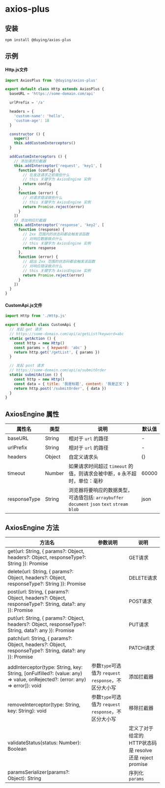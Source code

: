 # axios-plus

## 安装
```
npm install @duying/axios-plus
```

## 示例
#### Http.js文件
```javascript
import AxiosPlus from '@duying/axios-plus'

export default class Http extends AxiosPlus {
  baseURL = 'https://some-domain.com/api'

  urlPrefix = '/a'

  headers = {
    'custom-name': 'hello',
    'custom-age': 18
  }

  constructor () {
    super()
    this.addCustomInterceptors()
  }

  addCustomInterceptors () {
    // 添加请求拦截器
    this.addInterceptor('request', 'key1', [
      function (config) {
        // 在发送请求之前做些什么
        // this 关键字为 AxiosEngine 实例
        return config
      },
      function (error) {
        // 对请求错误做些什么
        // this 关键字为 AxiosEngine 实例
        return Promise.reject(error)
      }
    ])
    // 添加响应拦截器
    this.addInterceptor('response', 'key2', [
      function (response) {
        // 2xx 范围内的状态码都会触发该函数
        // 对响应数据做点什么
        // this 关键字为 AxiosEngine 实例
        return response
      },
      function (error) {
        // 超出 2xx 范围的状态码都会触发该函数
        // 对响应错误做点什么
        // this 关键字为 AxiosEngine 实例
        return Promise.reject(error)
      }
    ])
  }
}
```
#### CustomApi.js文件
```javascript
import Http from './Http.js'

export default class CustomApi {
  // 发起 get 请求
  // https://some-domain.com/api/a/getList?keyword=abc
  static getAction () {
    const http = new Http()
    const params = { keyword: 'abc' }
    return http.get('/getList', { params })
  }

  // 发起 post 请求
  // https://some-domain.com/api/a/submitOrder
  static submitAction () {
    const http = new Http()
    const data = { title: '我是标题', content: '我是正文' }
    return http.post('/submitOrder', { data })
  }
}
```

## AxiosEngine 属性

| 属性名          | 类型     | 说明                                                                         | 默认值   |
|--------------|--------|----------------------------------------------------------------------------|-------|
| baseURL      | String | 相对于 `url` 的路径                                                              | -     |
| urlPrefix    | String | 相对于 `url` 的路径                                                              | -     |
| headers      | Object | 自定义请求头                                                                     | {}    |
| timeout      | Number | 如果请求时间超过 `timeout` 的值，则请求会被中断，`0` 永不超时，单位：毫秒                               | 60000 |
| responseType | String | 浏览器将要响应的数据类型，可选值包括: `arraybuffer` `document` `json` `text` `stream` `blob` | json  |

## AxiosEngine 方法

| 方法名                                                                                                                        | 参数说明                                     | 说明                                          |
|----------------------------------------------------------------------------------------------------------------------------|------------------------------------------|---------------------------------------------|
| get(url: String, { params?: Object, headers?: Object, responseType?: String }): Promise                                    |                                          | GET请求                                       |
| delete(url: String, { params?: Object, headers?: Object, responseType?: String }): Promise                                 |                                          | DELETE请求                                    |                                 
| post(url: String, { params?: Object, headers?: Object, responseType?: String, data?: any }): Promise                       |                                          | POST请求                                      |                                   
| put(url: String, { params?: Object, headers?: Object, responseType?: String, data?: any }): Promise                        |                                          | PUT请求                                       |
| patch(url: String, { params?: Object, headers?: Object, responseType?: String, data?: any }): Promise                      |                                          | PATCH请求                                     |  
| addInterceptor(type: String, key: String, [onFulfilled?: (value: any) => value, onRejected?: (error: any) => error]): void | 参数`type`可选值为 `request` `response`，不区分大小写 | 添加拦截器                                       |
| removeInterceptor(type: String, key: String): void                                                                         | 参数`type`可选值为 `request` `response`，不区分大小写 | 移除拦截器                                       |
| validateStatus(status: Number): Boolean                                                                                    |                                          | 定义了对于给定的 HTTP状态码是 resolve 还是 reject promise |
| paramsSerializer(params?: Object): String                                                                                  |                                          | 序列化`params`                                 |
